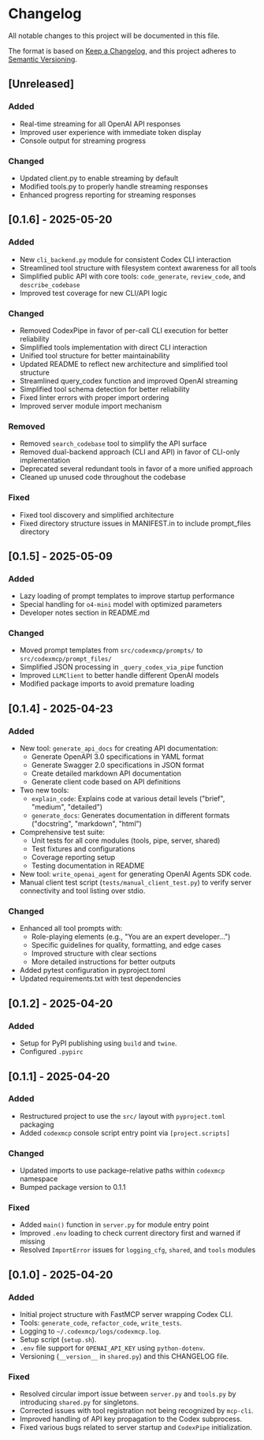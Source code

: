 # Changelog

All notable changes to this project will be documented in this file.

The format is based on [Keep a Changelog](https://keepachangelog.com/en/1.0.0/),
and this project adheres to [Semantic Versioning](https://semver.org/spec/v2.0.0.html).

## [Unreleased]

### Added
- Real-time streaming for all OpenAI API responses
- Improved user experience with immediate token display
- Console output for streaming progress

### Changed
- Updated client.py to enable streaming by default
- Modified tools.py to properly handle streaming responses
- Enhanced progress reporting for streaming responses

## [0.1.6] - 2025-05-20

### Added
- New `cli_backend.py` module for consistent Codex CLI interaction
- Streamlined tool structure with filesystem context awareness for all tools
- Simplified public API with core tools: `code_generate`, `review_code`, and `describe_codebase`
- Improved test coverage for new CLI/API logic

### Changed
- Removed CodexPipe in favor of per-call CLI execution for better reliability
- Simplified tools implementation with direct CLI interaction
- Unified tool structure for better maintainability
- Updated README to reflect new architecture and simplified tool structure
- Streamlined query_codex function and improved OpenAI streaming
- Simplified tool schema detection for better reliability
- Fixed linter errors with proper import ordering
- Improved server module import mechanism

### Removed
- Removed `search_codebase` tool to simplify the API surface
- Removed dual-backend approach (CLI and API) in favor of CLI-only implementation
- Deprecated several redundant tools in favor of a more unified approach
- Cleaned up unused code throughout the codebase

### Fixed
- Fixed tool discovery and simplified architecture
- Fixed directory structure issues in MANIFEST.in to include prompt_files directory

## [0.1.5] - 2025-05-09

### Added
- Lazy loading of prompt templates to improve startup performance
- Special handling for `o4-mini` model with optimized parameters
- Developer notes section in README.md

### Changed
- Moved prompt templates from `src/codexmcp/prompts/` to `src/codexmcp/prompt_files/`
- Simplified JSON processing in `_query_codex_via_pipe` function
- Improved `LLMClient` to better handle different OpenAI models
- Modified package imports to avoid premature loading

## [0.1.4] - 2025-04-23

### Added

- New tool: `generate_api_docs` for creating API documentation:
  - Generate OpenAPI 3.0 specifications in YAML format
  - Generate Swagger 2.0 specifications in JSON format
  - Create detailed markdown API documentation
  - Generate client code based on API definitions
- Two new tools:
  - `explain_code`: Explains code at various detail levels ("brief", "medium", "detailed")
  - `generate_docs`: Generates documentation in different formats ("docstring", "markdown", "html")
- Comprehensive test suite:
  - Unit tests for all core modules (tools, pipe, server, shared)
  - Test fixtures and configurations
  - Coverage reporting setup
  - Testing documentation in README
- New tool: `write_openai_agent` for generating OpenAI Agents SDK code.
- Manual client test script (`tests/manual_client_test.py`) to verify server connectivity and tool listing over stdio.

### Changed

- Enhanced all tool prompts with:
  - Role-playing elements (e.g., "You are an expert developer...")
  - Specific guidelines for quality, formatting, and edge cases
  - Improved structure with clear sections
  - More detailed instructions for better outputs
- Added pytest configuration in pyproject.toml
- Updated requirements.txt with test dependencies

## [0.1.2] - 2025-04-20

### Added

- Setup for PyPI publishing using `build` and `twine`.
- Configured `.pypirc`

## [0.1.1] - 2025-04-20

### Added

- Restructured project to use the `src/` layout with `pyproject.toml` packaging
- Added `codexmcp` console script entry point via `[project.scripts]`

### Changed

- Updated imports to use package-relative paths within `codexmcp` namespace
- Bumped package version to 0.1.1

### Fixed

- Added `main()` function in `server.py` for module entry point
- Improved `.env` loading to check current directory first and warned if missing
- Resolved `ImportError` issues for `logging_cfg`, `shared`, and `tools` modules

## [0.1.0] - 2025-04-20

### Added

- Initial project structure with FastMCP server wrapping Codex CLI.
- Tools: `generate_code`, `refactor_code`, `write_tests`.
- Logging to `~/.codexmcp/logs/codexmcp.log`.
- Setup script (`setup.sh`).
- `.env` file support for `OPENAI_API_KEY` using `python-dotenv`.
- Versioning (`__version__` in `shared.py`) and this CHANGELOG file.

### Fixed

- Resolved circular import issue between `server.py` and `tools.py` by introducing `shared.py` for singletons.
- Corrected issues with tool registration not being recognized by `mcp-cli`.
- Improved handling of API key propagation to the Codex subprocess.
- Fixed various bugs related to server startup and `CodexPipe` initialization.